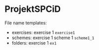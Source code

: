 # ProjektSPCiD
File name templates:
- exercises: exercise 1 `exercise1`
- schemes: exercise 1 scheme 1 `scheme1_1`
- folders: exercise 1 `ex1`
